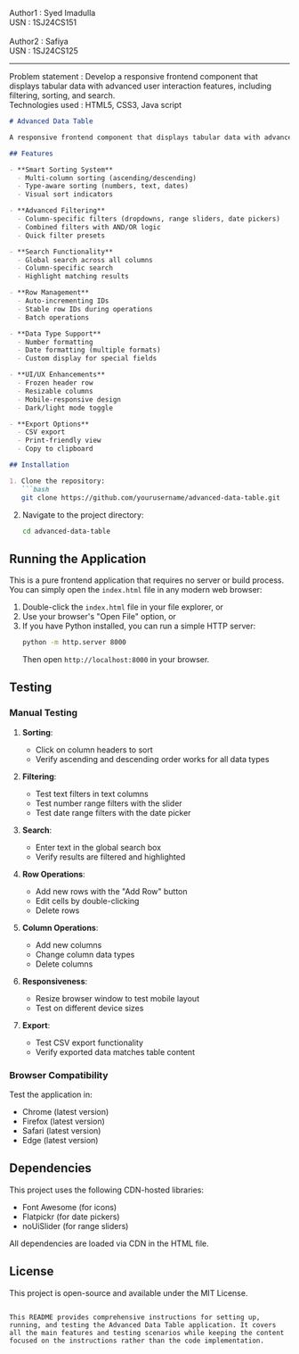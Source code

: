 Author1 : Syed Imadulla
<br>USN : 1SJ24CS151
<br><br>
Author2 : Safiya
<br>USN : 1SJ24CS125
<br><hr>
Problem statement : Develop a responsive frontend component that displays tabular data with advanced user interaction features, including filtering, sorting, and search.
<br>
Technologies used : HTML5, CSS3, Java script

```markdown
# Advanced Data Table

A responsive frontend component that displays tabular data with advanced user interaction features including filtering, sorting, and search capabilities.

## Features

- **Smart Sorting System**
  - Multi-column sorting (ascending/descending)
  - Type-aware sorting (numbers, text, dates)
  - Visual sort indicators

- **Advanced Filtering**
  - Column-specific filters (dropdowns, range sliders, date pickers)
  - Combined filters with AND/OR logic
  - Quick filter presets

- **Search Functionality**
  - Global search across all columns
  - Column-specific search
  - Highlight matching results

- **Row Management**
  - Auto-incrementing IDs
  - Stable row IDs during operations
  - Batch operations

- **Data Type Support**
  - Number formatting
  - Date formatting (multiple formats)
  - Custom display for special fields

- **UI/UX Enhancements**
  - Frozen header row
  - Resizable columns
  - Mobile-responsive design
  - Dark/light mode toggle

- **Export Options**
  - CSV export
  - Print-friendly view
  - Copy to clipboard

## Installation

1. Clone the repository:
   ```bash
   git clone https://github.com/yourusername/advanced-data-table.git
   ```

2. Navigate to the project directory:
   ```bash
   cd advanced-data-table
   ```

## Running the Application

This is a pure frontend application that requires no server or build process. You can simply open the `index.html` file in any modern web browser:

1. Double-click the `index.html` file in your file explorer, or
2. Use your browser's "Open File" option, or
3. If you have Python installed, you can run a simple HTTP server:
   ```bash
   python -m http.server 8000
   ```
   Then open `http://localhost:8000` in your browser.

## Testing

### Manual Testing

1. **Sorting**:
   - Click on column headers to sort
   - Verify ascending and descending order works for all data types

2. **Filtering**:
   - Test text filters in text columns
   - Test number range filters with the slider
   - Test date range filters with the date picker

3. **Search**:
   - Enter text in the global search box
   - Verify results are filtered and highlighted

4. **Row Operations**:
   - Add new rows with the "Add Row" button
   - Edit cells by double-clicking
   - Delete rows

5. **Column Operations**:
   - Add new columns
   - Change column data types
   - Delete columns

6. **Responsiveness**:
   - Resize browser window to test mobile layout
   - Test on different device sizes

7. **Export**:
   - Test CSV export functionality
   - Verify exported data matches table content

### Browser Compatibility

Test the application in:
- Chrome (latest version)
- Firefox (latest version)
- Safari (latest version)
- Edge (latest version)

## Dependencies

This project uses the following CDN-hosted libraries:
- Font Awesome (for icons)
- Flatpickr (for date pickers)
- noUiSlider (for range sliders)

All dependencies are loaded via CDN in the HTML file.

## License

This project is open-source and available under the MIT License.
```

This README provides comprehensive instructions for setting up, running, and testing the Advanced Data Table application. It covers all the main features and testing scenarios while keeping the content focused on the instructions rather than the code implementation.
